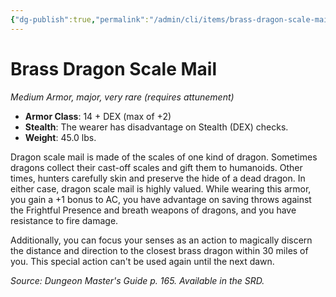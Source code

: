 ```yaml
---
{"dg-publish":true,"permalink":"/admin/cli/items/brass-dragon-scale-mail/","tags":["compendium/src/5e/dmg","item/armor/medium","item/attunement/required","item/rarity/very-rare","item/tier/major"],"updated":"2025-01-11T15:32:15.332+00:00"}
---
```


# Brass Dragon Scale Mail
*Medium Armor, major, very rare (requires attunement)*  

- **Armor Class**: 14 + DEX (max of +2)
- **Stealth**: The wearer has disadvantage on Stealth (DEX) checks.
- **Weight**: 45.0 lbs.

Dragon scale mail is made of the scales of one kind of dragon. Sometimes dragons collect their cast-off scales and gift them to humanoids. Other times, hunters carefully skin and preserve the hide of a dead dragon. In either case, dragon scale mail is highly valued. While wearing this armor, you gain a +1 bonus to AC, you have advantage on saving throws against the Frightful Presence and breath weapons of dragons, and you have resistance to fire damage.

Additionally, you can focus your senses as an action to magically discern the distance and direction to the closest brass dragon within 30 miles of you. This special action can't be used again until the next dawn.

*Source: Dungeon Master's Guide p. 165. Available in the SRD.*
